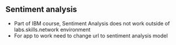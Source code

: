 ## Sentiment analysis

* Part of IBM course, Sentiment Analysis does not work outside of labs.skills.network environment
* For app to work need to change url to sentiment analysis model